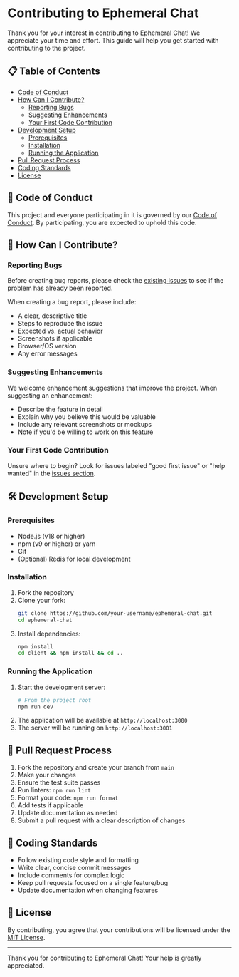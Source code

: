# Contributing to Ephemeral Chat

Thank you for your interest in contributing to Ephemeral Chat! We appreciate your time and effort. This guide will help you get started with contributing to the project.

## 📋 Table of Contents
- [Code of Conduct](#-code-of-conduct)
- [How Can I Contribute?](#-how-can-i-contribute)
  - [Reporting Bugs](#reporting-bugs)
  - [Suggesting Enhancements](#suggesting-enhancements)
  - [Your First Code Contribution](#your-first-code-contribution)
- [Development Setup](#-development-setup)
  - [Prerequisites](#prerequisites)
  - [Installation](#installation)
  - [Running the Application](#running-the-application)
- [Pull Request Process](#-pull-request-process)
- [Coding Standards](#-coding-standards)
- [License](#-license)

## 🌟 Code of Conduct

This project and everyone participating in it is governed by our [Code of Conduct](CODE_OF_CONDUCT.md). By participating, you are expected to uphold this code.

## 🤝 How Can I Contribute?

### Reporting Bugs

Before creating bug reports, please check the [existing issues](https://github.com/cLLeB/ephemeral-chat/issues) to see if the problem has already been reported.

When creating a bug report, please include:
- A clear, descriptive title
- Steps to reproduce the issue
- Expected vs. actual behavior
- Screenshots if applicable
- Browser/OS version
- Any error messages

### Suggesting Enhancements

We welcome enhancement suggestions that improve the project. When suggesting an enhancement:
- Describe the feature in detail
- Explain why you believe this would be valuable
- Include any relevant screenshots or mockups
- Note if you'd be willing to work on this feature

### Your First Code Contribution

Unsure where to begin? Look for issues labeled "good first issue" or "help wanted" in the [issues section](https://github.com/cLLeB/ephemeral-chat/issues).

## 🛠 Development Setup

### Prerequisites

- Node.js (v18 or higher)
- npm (v9 or higher) or yarn
- Git
- (Optional) Redis for local development

### Installation

1. Fork the repository
2. Clone your fork:
   ```bash
   git clone https://github.com/your-username/ephemeral-chat.git
   cd ephemeral-chat
   ```
3. Install dependencies:
   ```bash
   npm install
   cd client && npm install && cd ..
   ```

### Running the Application

1. Start the development server:
   ```bash
   # From the project root
   npm run dev
   ```
2. The application will be available at `http://localhost:3000`
3. The server will be running on `http://localhost:3001`

## 🔄 Pull Request Process

1. Fork the repository and create your branch from `main`
2. Make your changes
3. Ensure the test suite passes
4. Run linters: `npm run lint`
5. Format your code: `npm run format`
6. Add tests if applicable
7. Update documentation as needed
8. Submit a pull request with a clear description of changes

## 📝 Coding Standards

- Follow existing code style and formatting
- Write clear, concise commit messages
- Include comments for complex logic
- Keep pull requests focused on a single feature/bug
- Update documentation when changing features

## 📄 License

By contributing, you agree that your contributions will be licensed under the [MIT License](LICENSE).

---

Thank you for contributing to Ephemeral Chat! Your help is greatly appreciated.
